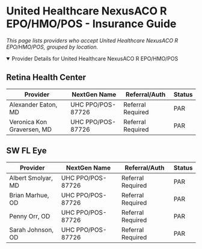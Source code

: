 # United Healthcare NexusACO R EPO/HMO/POS - Insurance Guide

*This page lists providers who accept United Healthcare NexusACO R EPO/HMO/POS, grouped by location.*

<details open><summary>Provider Details for United Healthcare NexusACO R EPO/HMO/POS</summary>

## Retina Health Center

| Provider | NextGen Name | Referral/Auth | Status |
|----------|-------------|--------------|--------|
| Alexander Eaton, MD | UHC PPO/POS-87726 | Referral Required | PAR |
| Veronica Kon Graversen, MD | UHC PPO/POS-87726 | Referral Required | PAR |

## SW FL Eye

| Provider | NextGen Name | Referral/Auth | Status |
|----------|-------------|--------------|--------|
| Albert Smolyar, MD | UHC PPO/POS-87726 | Referral Required | PAR |
| Brian Marhue, OD | UHC PPO/POS-87726 | Referral Required | PAR |
| Penny Orr, OD | UHC PPO/POS-87726 | Referral Required | PAR |
| Sarah Johnson, OD | UHC PPO/POS-87726 | Referral Required | PAR |

</details>

